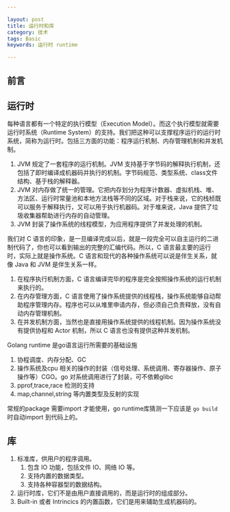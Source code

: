 ```yaml
---

layout: post
title: 运行时和库
category: 技术
tags: Basic
keywords: 运行时 runtime

---
```


## 前言

## 运行时

每种语言都有一个特定的执行模型（Execution Model）。而这个执行模型就需要运行时系统（Runtime System）的支持。我们把这种可以支撑程序运行的运行时系统，简称为运行时。包括三方面的功能：程序运行机制、内存管理机制和并发机制。

1. JVM 规定了一套程序的运行机制。JVM 支持基于字节码的解释执行机制，还包括了即时编译成机器码并执行的机制。字节码规范、类型系统、class文件结构、基于栈的解释器。
2. JVM 对内存做了统一的管理。它把内存划分为程序计数器、虚拟机栈、堆、方法区、运行时常量池和本地方法栈等不同的区域。对于栈来说，它的栈桢既可以服务于解释执行，又可以用于执行机器码。对于堆来说，Java 提供了垃圾收集器帮助进行内存的自动管理。
3. JVM 封装了操作系统的线程模型，为应用程序提供了并发处理的机制。

我们对 C 语言的印象，是一旦编译完成以后，就是一段完全可以自主运行的二进制代码了，你也可以看到输出的完整的汇编代码。所以，C 语言最主要的运行时，实际上就是操作系统。C 语言和现代的各种操作系统可以说是伴生关系，就像 Java 和 JVM 是伴生关系一样。
1. 在程序执行机制方面，C 语言编译完毕的程序是完全按照操作系统的运行机制来执行的。
2. 在内存管理方面，C 语言使用了操作系统提供的线程栈，操作系统能够自动帮助程序管理内存。程序也可以从堆里申请内存，但必须自己负责释放，没有自动内存管理机制。
3. 在并发机制方面，当然也是直接用操作系统提供的线程机制。因为操作系统没有提供协程和 Actor 机制，所以 C 语言也没有提供这种并发机制。


Golang runtime 是go语言运行所需要的基础设施
1. 协程调度、内存分配、GC
2. 操作系统及cpu 相关的操作的封装（信号处理、系统调用、寄存器操作、原子操作等）CGO。go 对系统调用进行了封装，可不依赖glibc
3. pprof,trace,race 检测的支持
4. map,channel,string 等内置类型及反射的实现

常规的package 需要import 才能使用，go runtime库猜测一下应该是 `go build`时自动import 到代码上的。

## 库

1. 标准库，供用户的程序调用。
    1. 包含 IO 功能，包括文件 IO、网络 IO 等。
    2. 支持内置的数据类型。
    3. 支持各种容器型的数据结构。
2. 运行时库，它们不是由用户直接调用的，而是运行时的组成部分。
3. Built-in 或者 Intrincics 的内置函数，它们是用来辅助生成机器码的。